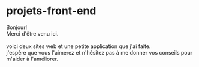 # projets-front-end
Bonjour!
<br>
Merci d'être venu ici. 
<br><br>
voici deux sites web et une petite application que j'ai faite. 
<br>j'espère que vous l'aimerez et n'hésitez pas à me donner vos conseils pour m'aider à l'améliorer.
